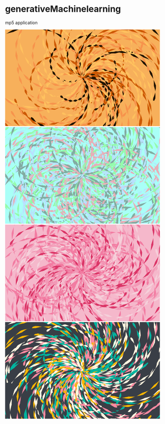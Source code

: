 # generativeMachinelearning
mp5 application

![alt text](https://raw.githubusercontent.com/TheCell/generativeMachinelearning/master/media/generativeArtByDavidGabathuelerAndSimonHischier1.png)
![alt text](https://raw.githubusercontent.com/TheCell/generativeMachinelearning/master/media/generativeArtByDavidGabathuelerAndSimonHischier2.png)
![alt text](https://raw.githubusercontent.com/TheCell/generativeMachinelearning/master/media/generativeArtByDavidGabathuelerAndSimonHischier3.png)
![alt text](https://raw.githubusercontent.com/TheCell/generativeMachinelearning/master/media/generativeArtByDavidGabathuelerAndSimonHischier4.png)
